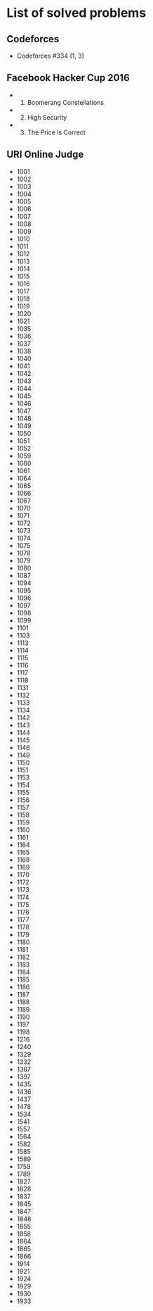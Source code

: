 # List of solved problems

## Codeforces
- Codeforces #334 (1, 3)

## Facebook Hacker Cup 2016
- 1. Boomerang Constellations
- 2. High Security
- 3. The Price is Correct

## URI Online Judge
- 1001
- 1002
- 1003
- 1004
- 1005
- 1006
- 1007
- 1008
- 1009
- 1010
- 1011
- 1012
- 1013
- 1014
- 1015
- 1016
- 1017
- 1018
- 1019
- 1020
- 1021
- 1035
- 1036
- 1037
- 1038
- 1040
- 1041
- 1042
- 1043
- 1044
- 1045
- 1046
- 1047
- 1048
- 1049
- 1050
- 1051
- 1052
- 1059
- 1060
- 1061
- 1064
- 1065
- 1066
- 1067
- 1070
- 1071
- 1072
- 1073
- 1074
- 1075
- 1078
- 1079
- 1080
- 1087
- 1094
- 1095
- 1096
- 1097
- 1098
- 1099
- 1101
- 1103
- 1113
- 1114
- 1115
- 1116
- 1117
- 1118
- 1131
- 1132
- 1133
- 1134
- 1142
- 1143
- 1144
- 1145
- 1146
- 1149
- 1150
- 1151
- 1153
- 1154
- 1155
- 1156
- 1157
- 1158
- 1159
- 1160
- 1161
- 1164
- 1165
- 1168
- 1169
- 1170
- 1172
- 1173
- 1174
- 1175
- 1176
- 1177
- 1178
- 1179
- 1180
- 1181
- 1182
- 1183
- 1184
- 1185
- 1186
- 1187
- 1188
- 1189
- 1190
- 1197
- 1198
- 1216
- 1240
- 1329
- 1332
- 1387
- 1397
- 1435
- 1436
- 1437
- 1478
- 1534
- 1541
- 1557
- 1564
- 1582
- 1585
- 1589
- 1759
- 1789
- 1827
- 1828
- 1837
- 1845
- 1847
- 1848
- 1855
- 1858
- 1864
- 1865
- 1866
- 1914
- 1921
- 1924
- 1929
- 1930
- 1933
